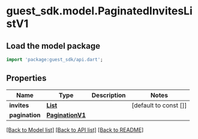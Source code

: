 # guest_sdk.model.PaginatedInvitesListV1

## Load the model package
```dart
import 'package:guest_sdk/api.dart';
```

## Properties
Name | Type | Description | Notes
------------ | ------------- | ------------- | -------------
**invites** | [**List<InviteV1>**](InviteV1.md) |  | [default to const []]
**pagination** | [**PaginationV1**](PaginationV1.md) |  | 

[[Back to Model list]](../README.md#documentation-for-models) [[Back to API list]](../README.md#documentation-for-api-endpoints) [[Back to README]](../README.md)


